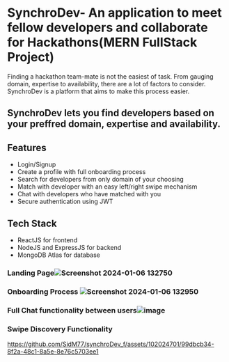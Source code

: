 
# SynchroDev- An application to meet fellow developers and collaborate for Hackathons(MERN FullStack Project)

Finding a hackathon team-mate is not the easiest of task. From gauging domain, expertise to availability, there are a lot of factors to consider. SynchroDev is a platform that aims to make this process easier. 

## SynchroDev lets you find developers based on your preffred domain, expertise and availability.

## Features
- Login/Signup
- Create a profile with full onboarding process
- Search for developers from only domain of your choosing
- Match with developer with an easy left/right swipe mechanism
- Chat with developers who have matched with you
- Secure authentication using JWT

## Tech Stack
- ReactJS for frontend
- NodeJS and ExpressJS for backend
- MongoDB Atlas for database

### Landing Page![Screenshot 2024-01-06 132750](https://github.com/SidM77/synchroDev_f/assets/102024701/9e98cfa8-c5dd-4af6-a428-886db4576022)

### Onboarding Process ![Screenshot 2024-01-06 132950](https://github.com/SidM77/synchroDev_f/assets/102024701/3983ec7e-7b5d-4f89-b433-f66abc685369)



### Full Chat functionality between users![image](https://github.com/SidM77/synchroDev_f/assets/102024701/bf5058ca-a7cb-431d-bd85-9c07d7ec8f55)

### Swipe Discovery Functionality

https://github.com/SidM77/synchroDev_f/assets/102024701/99dbcb34-8f2a-48c1-8a5e-8e76c5703ee1





